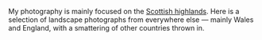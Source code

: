 My photography is mainly focused on the [Scottish highlands](/highlands/). Here is a selection of landscape photographs
from everywhere else &mdash; mainly Wales and England, with a smattering of other countries thrown in.